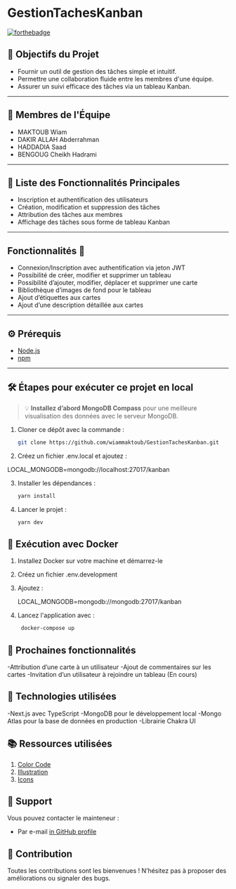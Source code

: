 # GestionTachesKanban

[![forthebadge](https://forthebadge.com/images/badges/built-with-love.svg)](https://forthebadge.com)

## 🎯 Objectifs du Projet

- Fournir un outil de gestion des tâches simple et intuitif.  
- Permettre une collaboration fluide entre les membres d'une équipe.  
- Assurer un suivi efficace des tâches via un tableau Kanban.

---

## 👥 Membres de l'Équipe

- MAKTOUB Wiam  
- DAKIR ALLAH Abderrahman  
- HADDADIA Saad  
- BENGOUG Cheikh Hadrami

---

## 📝 Liste des Fonctionnalités Principales

- Inscription et authentification des utilisateurs  
- Création, modification et suppression des tâches  
- Attribution des tâches aux membres  
- Affichage des tâches sous forme de tableau Kanban

---

## Fonctionnalités 🤩

- Connexion/Inscription avec authentification via jeton JWT  
- Possibilité de créer, modifier et supprimer un tableau  
- Possibilité d’ajouter, modifier, déplacer et supprimer une carte  
- Bibliothèque d’images de fond pour le tableau  
- Ajout d’étiquettes aux cartes  
- Ajout d’une description détaillée aux cartes  

---

## ⚙️ Prérequis

- [Node.js](https://nodejs.org/)  
- [npm](https://www.npmjs.com/)

---

## 🛠️ Étapes pour exécuter ce projet en local

> 💡 **Installez d’abord MongoDB Compass** pour une meilleure visualisation des données avec le serveur MongoDB.

1. Cloner ce dépôt avec la commande :  
   ```bash
   git clone https://github.com/wiammaktoub/GestionTachesKanban.git

2. Créez un fichier .env.local et ajoutez :

  LOCAL_MONGODB=mongodb://localhost:27017/kanban 


3. Installer les dépendances :
   ```bash
   yarn install

4. Lancer le projet :
    ```bash
   yarn dev

## 🐳  Exécution avec Docker
1. Installez Docker sur votre machine et démarrez-le
   
2. Créez un fichier .env.development
   
3.   Ajoutez :
 
      LOCAL_MONGODB=mongodb://mongodb:27017/kanban
4. Lancez l'application avec : 
   
   ```bash
    docker-compose up


## 🚀  Prochaines fonctionnalités
-Attribution d’une carte à un utilisateur
-Ajout de commentaires sur les cartes
-Invitation d’un utilisateur à rejoindre un tableau (En cours)

## 🧰 Technologies utilisées
-Next.js avec TypeScript
-MongoDB pour le développement local
-Mongo Atlas pour la base de données en production
-Librairie Chakra UI

## 📚 Ressources utilisées
1. [Color Code](https://www.designpieces.com/palette/trello-color-palette-hex-and-rgb/)
2. [Illustration](https://undraw.co/illustrations)
3. [Icons](https://github.com/react-icons/react-icons)

## 💌 Support

Vous pouvez contacter le mainteneur :
- Par e-mail [in GitHub profile](https://github.com/wiammaktoub)


## 🤝 Contribution

Toutes les contributions sont les bienvenues !
N’hésitez pas à proposer des améliorations ou signaler des bugs.
